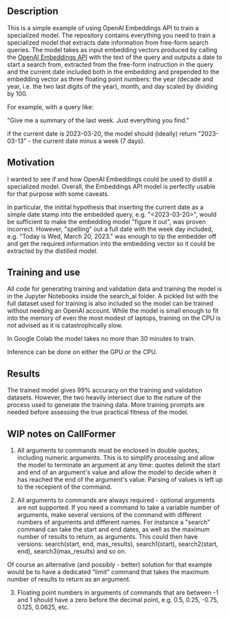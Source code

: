 
## Description

This is a simple example of using OpenAI Embeddings API to train a specialized model. The repository contains everything you need 
to train a specialized model that extracts date information from free-form search queries. The model takes as input embedding vectors produced
by calling the [OpenAI Embeddings API](https://platform.openai.com/docs/guides/embeddings) with the text of the query and outputs a date to start a
search from, extracted from the free-form instruction in the query and the current date included both in the embedding and prepended to the embedding
vector as three floating point numbers: the year (decade and year, i.e. the two last digits of the year), month, and day scaled by dividing by 100.

For example, with a query like:

  "Give me a summary of the last week. Just everything you find."
  
if the current date is 2023-03-20, the model should (ideally) return "2023-03-13" - the current date minus a week (7 days).

## Motivation

I wanted to see if and how OpenAI Embeddings could be used to distill a specialized model. Overall, the Embeddings API model is perfectly usable
for that purpose with some caveats.

In particular, the initital hypothesis that inserting the current date as a 
 simple date stamp into the embedded query, e.g. "<2023-03-20>", would be sufficient to make the embedding model "figure it out", was
proven incorrect. However, "spelling" out a full date with the week day included, e.g. "Today is Wed, March 20, 2023." was enough to tip the embedder
off and get the required information into the embedding vector so it could be extracted by the distilled model.

## Training and use

All code for generating training and validation data and training the model is in the Jupyter Notebooks inside the search_ai folder.
A pickled list with the full dataset used for training is also included so the model can be trained without needing an OpenAI account.
While the model is small enough to fit into the memory of even the most modest of laptops, training on the CPU is not advised as it is 
catastrophically slow.

In Google Colab the model takes no more than 30 minutes to train.

Inference can be done on either the GPU or the CPU.

## Results

The trained model gives 99% accuracy on the training and validation datasets. However, the two heavily intersect due to the nature of the process
used to generate the training data. More training prompts are needed before assessing the true practical fitness of the model.


## WIP notes on CallFormer

1. All arguments to commands must be enclosed in double quotes, including numeric arguments. This is to simplify processing and allow the model to terminate an argument
at any time: quotes delimit the start and end of an argument's value and allow the model to decide when it has reached the end of the argument's value. Parsing of values is left up to the recepient of the command.

2. All arguments to commands are always required - optional arguments are not supported. If you need a command to take a variable number of arguments, make several versions of the command with different numbers of arguments and different names. For instance a "search" command can take the start and end dates, as well as the maximum number of results to return, as arguments. This could then have versions: search(start, end, max_results), search1(start), search2(start, end), search3(max_results) and so on.

Of course an alternative (and possibly - better) solution for that example would be to have a dedicated "limit" command that takes the maximum number of results to return as an argument.

3. Floating point numbers in arguments of commands that are between -1 and 1 should have a
zero before the decimal point, e.g. 0.5, 0.25, -0.75, 0.125, 0.0625, etc. 